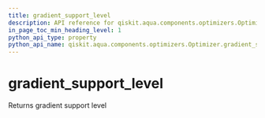 ```yaml
---
title: gradient_support_level
description: API reference for qiskit.aqua.components.optimizers.Optimizer.gradient_support_level
in_page_toc_min_heading_level: 1
python_api_type: property
python_api_name: qiskit.aqua.components.optimizers.Optimizer.gradient_support_level
---
```


# gradient\_support\_level

Returns gradient support level

